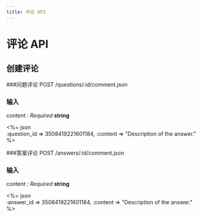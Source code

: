 ```yaml
---
title: 评论 API
---
```


#  评论 API

## 创建评论

###问题评论
    POST   /questions/:id/comment.json

### 输入

content
: _Required_ **string**

<%= json \
  :question_id => 3508419221601184,
  :content => "Description of the answer."
%>

###答案评论
    POST   /answers/:id/comment.json

### 输入

content
: _Required_ **string**

<%= json \
  :answer_id => 3508419221601184,
  :content => "Description of the answer."
%>

